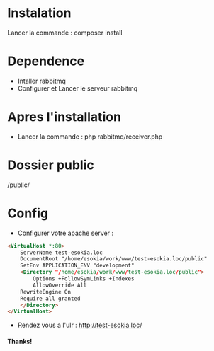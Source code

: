 # Instalation
Lancer la commande : composer install
# Dependence
- Intaller rabbitmq
- Configurer et Lancer le serveur rabbitmq
# Apres l'installation
- Lancer la commande : php rabbitmq/receiver.php
# Dossier public
/public/
# Config
- Configurer votre apache server :
```html
<VirtualHost *:80>
    ServerName test-esokia.loc
    DocumentRoot "/home/esokia/work/www/test-esokia.loc/public"
    SetEnv APPLICATION_ENV "development"
    <Directory "/home/esokia/work/www/test-esokia.loc/public">
        Options +FollowSymLinks +Indexes
        AllowOverride All
	RewriteEngine On
	Require all granted
    </Directory>
</VirtualHost>
```
- Rendez vous a l'ulr : http://test-esokia.loc/

#### Thanks!


